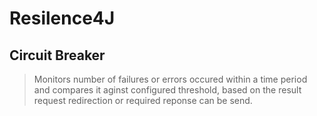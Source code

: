 # Resilence4J
## Circuit Breaker
> Monitors number of failures or errors occured within a time period and compares it aginst configured threshold, based on the result request redirection or required reponse can be send. 
